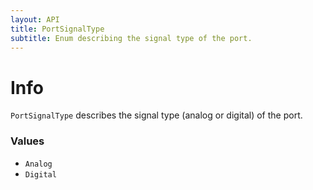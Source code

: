 ```yaml
---
layout: API
title: PortSignalType
subtitle: Enum describing the signal type of the port.
---
```


# Info

`PortSignalType` describes the signal type (analog or digital) of the port.

### Values

* `Analog`
* `Digital`

